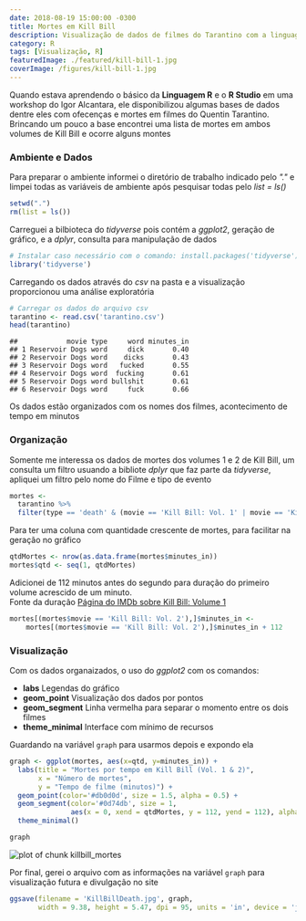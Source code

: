 ```yaml
---
date: 2018-08-19 15:00:00 -0300
title: Mortes em Kill Bill
description: Visualização de dados de filmes do Tarantino com a linguagem R
category: R
tags: [Visualização, R]
featuredImage: ./featured/kill-bill-1.jpg
coverImage: /figures/kill-bill-1.jpg
---
```


Quando estava aprendendo o básico da **Linguagem R** e o **R Studio** em uma workshop do Igor Alcantara, ele disponibilizou algumas bases de dados dentre eles com ofecenças e mortes em filmes do Quentin Tarantino.  
Brincando um pouco a base encontrei uma lista de mortes em ambos volumes de Kill Bill e ocorre alguns montes

### Ambiente e Dados

Para preparar o ambiente informei o diretório de trabalho indicado pelo _"."_ e limpei todas as variáveis de ambiente após pesquisar todas pelo _list = ls()_

```r
setwd(".")
rm(list = ls())
```

Carreguei a bilbioteca do _tidyverse_ pois contém a _ggplot2_, geração de gráfico, e a _dplyr_, consulta para manipulação de dados

```r
# Instalar caso necessário com o comando: install.packages('tidyverse')
library('tidyverse')
```

Carregando os dados através do _csv_ na pasta e a visualização proporcionou uma análise exploratória

```r
# Carregar os dados do arquivo csv
tarantino <- read.csv('tarantino.csv')
head(tarantino)
```

```text
##            movie type     word minutes_in
## 1 Reservoir Dogs word     dick       0.40
## 2 Reservoir Dogs word    dicks       0.43
## 3 Reservoir Dogs word   fucked       0.55
## 4 Reservoir Dogs word  fucking       0.61
## 5 Reservoir Dogs word bullshit       0.61
## 6 Reservoir Dogs word     fuck       0.66
```

Os dados estão organizados com os nomes dos filmes, acontecimento de tempo em minutos

### Organização

Somente me interessa os dados de mortes dos volumes 1 e 2 de Kill Bill, um consulta um filtro usuando a bibliote _dplyr_ que faz parte da _tidyverse_, apliquei um filtro pelo nome do Filme e tipo de evento

```r
mortes <-
  tarantino %>%
  filter(type == 'death' & (movie == 'Kill Bill: Vol. 1' | movie == 'Kill Bill: Vol. 2'))
```

Para ter uma coluna com quantidade crescente de mortes, para facilitar na geração no gráfico

```r
qtdMortes <- nrow(as.data.frame(mortes$minutes_in))
mortes$qtd <- seq(1, qtdMortes)
```

Adicionei de 112 minutos antes do segundo para duração do primeiro volume acrescido de um minuto.  
Fonte da duração [Página do IMDb sobre Kill Bill: Volume 1](https://www.imdb.com/title/tt0266697/)

```r
mortes[(mortes$movie == 'Kill Bill: Vol. 2'),]$minutes_in <-
    mortes[(mortes$movie == 'Kill Bill: Vol. 2'),]$minutes_in + 112
```

### Visualização

Com os dados organaizados, o uso do _ggplot2_ com os comandos:

- **labs** Legendas do gráfico
- **geom_point** Visualização dos dados por pontos
- **geom_segment** Linha vermelha para separar o momento entre os dois filmes
- **theme_minimal** Interface com mínimo de recursos

Guardando na variável `graph` para usarmos depois e expondo ela

```r
graph <- ggplot(mortes, aes(x=qtd, y=minutes_in)) +
  labs(title = "Mortes por tempo em Kill Bill (Vol. 1 & 2)",
       x = "Número de mortes",
       y = "Tempo de filme (minutos)") +
  geom_point(color='#db0d0d', size = 1.5, alpha = 0.5) +
  geom_segment(color='#0d74db', size = 1,
               aes(x = 0, xend = qtdMortes, y = 112, yend = 112), alpha = 0.5) +
  theme_minimal()

graph
```

![plot of chunk killbill_mortes](/figures/killbill_mortes-1.svg)

Por final, gerei o arquivo com as informações na variável `graph` para visualização futura e divulgação no site

```r
ggsave(filename = 'KillBillDeath.jpg', graph,
       width = 9.38, height = 5.47, dpi = 95, units = 'in', device = 'jpg')
```
